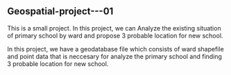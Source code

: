 ## Geospatial-project---01
This is a small project. In this project, we can Analyze the existing situation of primary school by ward and propose 3  probable location for new school. 

In this project, we have a geodatabase file which consists of ward shapefile and point data that is neccesary for analyze the primary school and finding 3 probable location for new school.